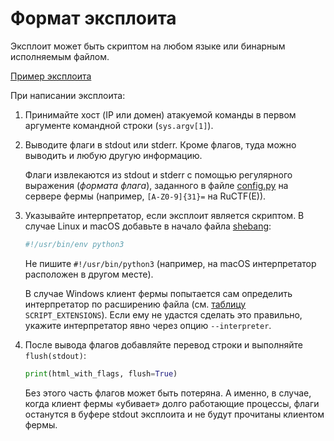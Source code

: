 Формат эксплоита
================

Эксплоит может быть скриптом на любом языке или бинарным исполняемым файлом.

[Пример эксплоита](../../client/spl_example_runme.py)

При написании эксплоита:

1. Принимайте хост (IP или домен) атакуемой команды в первом аргументе командной строки (`sys.argv[1]`).

2. Выводите флаги в stdout или stderr. Кроме флагов, туда можно выводить и любую другую информацию.

    Флаги извлекаются из stdout и stderr с помощью регулярного выражения (*формата флага*), заданного в файле [config.py](../../server/config.py) на сервере фермы (например, `[A-Z0-9]{31}=` на RuCTF(E)).

3. Указывайте интерпретатор, если эксплоит является скриптом. В случае Linux и macOS добавьте в начало файла [shebang](https://ru.wikipedia.org/wiki/Шебанг_(Unix)):

    ```python
    #!/usr/bin/env python3
    ```

    Не пишите `#!/usr/bin/python3` (например, на macOS интерпретатор расположен в другом месте).

    В случае Windows клиент фермы попытается сам определить интерпретатор по расширению файла (см. [таблицу](../../client/start_sploit.py#L129) `SCRIPT_EXTENSIONS`). Если ему не удастся сделать это правильно, укажите интерпретатор явно через опцию `--interpreter`.

4. После вывода флагов добавляйте перевод строки и выполняйте `flush(stdout)`:

    ```python
    print(html_with_flags, flush=True)
    ```

    Без этого часть флагов может быть потеряна. А именно, в случае, когда клиент фермы &laquo;убивает&raquo; долго работающие процессы, флаги останутся в буфере stdout эксплоита и не будут прочитаны клиентом фермы.
